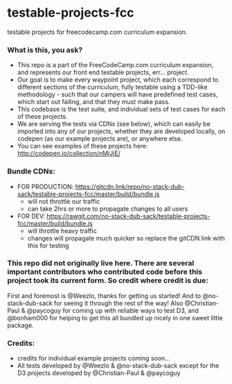 # testable-projects-fcc
testable projects for freecodecamp.com curriculum expansion.

### What is this, you ask?
- This repo is a part of the FreeCodeCamp.com curriculum expansion, and represents our front end testable projects, err... project.
- Our goal is to make every waypoint project, which each correspond to different sections of the curriculum, fully testable using a TDD-like methodology - such that our campers will have predefined test cases, which start out failing, and that they must make pass. 
- This codebase is the test suite, and individual sets of test cases for each of these projects. 
- We are serving the tests via CDNs (see below), which can easily be imported into any of our projects, whether they are developed locally, on codepen (as our example projects are), or anywhere else. 
- You can see examples of these projects here: http://codepen.io/collection/nMjJjE/

### Bundle CDNs:
- FOR PRODUCTION: https://gitcdn.link/repo/no-stack-dub-sack/testable-projects-fcc/master/build/bundle.js
  - will not throttle our traffic
  - can take 2hrs or more to propagate changes to all users
- FOR DEV: https://rawgit.com/no-stack-dub-sack/testable-projects-fcc/master/build/bundle.js
  - will throttle heavy traffic
  - changes will propagate much quicker so replace the gitCDN link with this for testing 

### This repo did not originally live here. There are several important contributors who contributed code before this project took its current form. So credit where credit is due:
First and foremost is @Weezlo, thanks for getting us started! And to @no-stack-dub-sack for seeing it through the rest of the way! Also @Christian-Paul & @paycoguy for coming up with reliable ways to test D3, and @bonham000 for helping to get this all bundled up nicely in one sweet little package. 

### Credits:
- credits for individual example projects coming soon...
- All tests developed by @Weezlo & @no-stack-dub-sack except for the D3 projects developed by @Christian-Paul & @paycoguy
